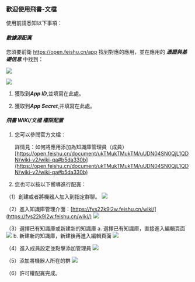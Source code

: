 ### 歡迎使用飛書-文檔
使用前請悉知以下事項：

#### ***數據源配寘***
您須要前衛 https://open.feishu.cn/app 找到對應的應用，並在應用的 ***憑證與基礎信息*** 中找到：

![](https://tapdata-bucket-01.oss-cn-beijing.aliyuncs.com/FeiShu/doc/findApp.PNG)

![](https://tapdata-bucket-01.oss-cn-beijing.aliyuncs.com/FeiShu/doc/appIdAndSecret.PNG)

1. 獲取到***App ID***,並填寫在此處。

2. 獲取到***App Secret***,并填寫在此處。

#### ***飛書 WiKi/文檔 權限配置***

1. 您可以參閲官方文檔：

   詳情見：如何將應用添加為知識庫管理員（成員）
   [https://open.feishu.cn/document/ukTMukTMukTM/uUDN04SN0QjL1QDN/wiki-v2/wiki-qa#b5da330b](https://open.feishu.cn/document/ukTMukTMukTM/uUDN04SN0QjL1QDN/wiki-v2/wiki-qa#b5da330b)

2. 您也可以按以下嚮導進行配寘：

（1）創建或者將機器人加入到指定群聊。
![](https://tapdata-bucket-01.oss-cn-beijing.aliyuncs.com/lark-doc/doc/robot.PNG)

（2）進入知識庫管理介面：[https://fvs22k9l2w.feishu.cn/wiki/](https://fvs22k9l2w.feishu.cn/wiki/)
![](https://tapdata-bucket-01.oss-cn-beijing.aliyuncs.com/lark-doc/doc/home.PNG)

（3）選擇已有知識庫或新建新的知識庫
a.  選擇已有知識庫，直接進入編輯頁面
![](https://tapdata-bucket-01.oss-cn-beijing.aliyuncs.com/lark-doc/doc/chiose-wiki.PNG)
b. 新建新的知識庫，新建後再進入編輯頁面
![](https://tapdata-bucket-01.oss-cn-beijing.aliyuncs.com/lark-doc/doc/new-wiki.PNG)

（4）進入成員設定並點擊添加管理員
![](https://tapdata-bucket-01.oss-cn-beijing.aliyuncs.com/lark-doc/doc/config-1.PNG)

（5）添加將機器人所在的群
![](https://tapdata-bucket-01.oss-cn-beijing.aliyuncs.com/lark-doc/doc/config-2.PNG)

（6）許可權配寘完成。 